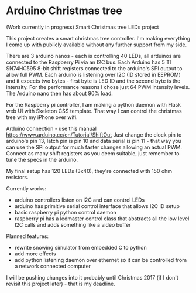 # Arduino Christmas tree
(Work currently in progress)
Smart Christmas tree LEDs project

This project creates a smart christmas tree controller. I'm making everything I come up with publicly available without any further support from my side.

There are 3 arduino nanos - each is controlling 40 LEDs, all arduinos are connected to the Raspberry Pi via an I2C bus. Each Arduino has 5 TI SN74HC595 8-bit shift registers connected to the arduino's SPI output to allow full PWM. Each arduino is listening over I2C (ID stored in EEPROM) and it expects two bytes - first byte is LED ID and the second byte is the intensity. For the performance reasons I chose just 64 PWM intensity levels. The Arduino nano then has about 90% load.

For the Raspberry pi controller, I am making a python daemon with Flask web UI with Skeleton CSS template. That way I can control the christmas tree with my iPhone over wifi.

Arduino connection - use this manual https://www.arduino.cc/en/Tutorial/ShiftOut
Just change the clock pin to arduino's pin 13, latch pin is pin 10 and data serial is pin 11 - that way you can use the SPI output for much faster changes allowing an actual PWM. Connect as many shift registers as you deem suitable, just remember to tune the specs in the arduino.

My final setup has 120 LEDs (3x40), they're connected with 150 ohm resistors.

Currently works:
* arduino controllers listen on I2C and can control LEDs
* arduino has primitive serial control interface that allows I2C ID setup
* basic raspberry pi python control daemon
* raspberry pi has a ledmaster control class that abstracts all the low level I2C calls and adds something like a video buffer

Planned features:
* rewrite snowing simulator from embedded C to python
* add more effects
* add python listening daemon over ethernet so it can be controlled from a network connected computer

I will be pushing changes into it probably until Christmas 2017 (if I don't revisit this project later) - that is my deadline.

